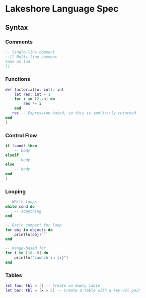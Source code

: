 # Lakeshore Language Spec

## Syntax

### Comments

```lua
-- Single-line comment
--[[ Multi-line comment
Same as lua
]]
```

### Functions

```lua
def factorial(n: int): int
    let res: int = 1
    for i in [2..n] do 
        res *= i
    end
   res -- Expression-based, so this is implicitly returned
end
}
```

### Control Flow

```lua
if (cond) then
    -- body
elseif 
    -- body
else
    -- body
end
}
```

### Looping

```lua
-- While loops
while cond do
    -- something
end

-- Basic compact for loop
for obj in objects do
    println(obj)```
end

-- Range-based for
for i in [10..0] do
    println("Launch in {i}")
end
```

### Tables

```lua
let foo: tbl = [] -- Create an empty table
let bar: tbl = [x = 5] -- Create a table with a key-val pair

```
